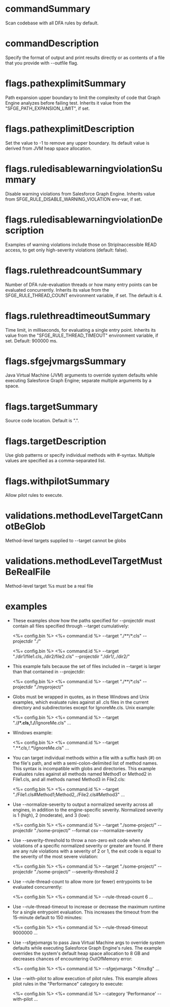 # commandSummary

Scan codebase with all DFA rules by default.

# commandDescription

Specify the format of output and print results directly or as contents of a file that you provide with --outfile flag.

# flags.pathexplimitSummary

Path expansion  upper boundary to limit the complexity of code that Graph Engine analyzes before failing test. Inherits it value from the "SFGE_PATH_EXPANSION_LIMIT", if set.

# flags.pathexplimitDescription

Set the value to -1 to remove any upper boundary. Its default value is derived from JVM heap space allocation.

# flags.ruledisablewarningviolationSummary

Disable warning violations from Salesforce Graph Engine. Inherits value from SFGE_RULE_DISABLE_WARNING_VIOLATION env-var, if set.

# flags.ruledisablewarningviolationDescription

Examples of warning violations include those on StripInaccessible READ access, to get only high-severity violations (default: false).

# flags.rulethreadcountSummary

Number of DFA rule-evaluation threads or how many entry points can be evaluated concurrently. Inherits its value from the SFGE_RULE_THREAD_COUNT environment variable, if set. The default is 4.

# flags.rulethreadtimeoutSummary

Time limit, in milliseconds, for evaluating a single entry point. Inherits its value from the "SFGE_RULE_THREAD_TIMEOUT" environment variable, if set. Default: 900000 ms.

# flags.sfgejvmargsSummary

Java Virtual Machine (JVM) arguments to override system defaults while executing Salesforce Graph Engine; separate multiple arguments by a space.

# flags.targetSummary

Source code location. Default is ".".

# flags.targetDescription

Use glob patterns or specify individual methods with #-syntax. Multiple values are specified as a comma-separated list.

# flags.withpilotSummary

Allow pilot rules to execute.

# validations.methodLevelTargetCannotBeGlob

Method-level targets supplied to --target cannot be globs

# validations.methodLevelTargetMustBeRealFile

Method-level target %s must be a real file

# examples

- These examples show how the paths specified for --projectdir must contain all files specified through --target cumulatively:

	<%= config.bin %> <%= command.id %> 
	--target
  "./**/*.cls" --projectdir "./"

	<%= config.bin %> <%= command.id %>
	--target "./dir1/file1.cls,./dir2/file2.cls" --projectdir "./dir1/,./dir2/"

- This example fails because the set of files included in --target is larger than that contained in --projectdir:
  
	<%= config.bin %> <%= command.id %> --target "./**/*.cls" --projectdir "./myproject/"

- Globs must be wrapped in quotes, as in these Windows and Unix examples, which evaluate rules against all .cls files in the current directory and subdirectories except for IgnoreMe.cls. Unix example:

	<%= config.bin %> <%= command.id %> --target "./**/*.cls,!./**/IgnoreMe.cls" ...

- Windows example:
  
	<%= config.bin %> <%= command.id %> --target ".\**\*.cls,!.\**\IgnoreMe.cls" ...

- You can target individual methods within a file with a suffix hash (#) on the file's path, and with a semi-colon-delimited list of method names. This syntax is incompatible with globs and directories. This example evaluates rules against all methods named Method1 or Method2 in File1.cls, and all methods named Method3 in File2.cls:
  
	<%= config.bin %> <%= command.id %> --target "./File1.cls#Method1;Method2,./File2.cls#Method3" ...

- Use --normalize-severity to output a normalized severity across all engines, in addition to the engine-specific severity. Normalized severity is 1 (high), 2 (moderate), and 3 (low):
  
	<%= config.bin %> <%= command.id %> --target "./some-project/" --projectdir "./some-project/" --format csv --normalize-severity

- Use --severity-threshold to throw a non-zero exit code when rule violations of a specific normalized severity or greater are found. If there are any rule violations with a severity of 2 or 1, the exit code is equal to the severity of the most severe violation:
  
	<%= config.bin %> <%= command.id %> --target "./some-project/" --projectdir "./some-project/" --severity-threshold 2

- Use --rule-thread-count to allow more (or fewer) entrypoints to be evaluated concurrently:

	<%= config.bin %> <%= command.id %> --rule-thread-count 6 ...

- Use --rule-thread-timeout to increase or decrease the maximum runtime for a single entrypoint evaluation. This increases the timeout from the 15-minute default to 150 minutes:

	<%= config.bin %> <%= command.id %> --rule-thread-timeout 9000000 ...

- Use --sfgejvmargs to pass Java Virtual Machine args to override system defaults while executing Salesforce Graph Engine's rules. The example overrides the system's default heap space allocation to 8 GB and decreases chances of encountering OutOfMemory error:

	<%= config.bin %> <%= command.id %> --sfgejvmargs "-Xmx8g" ...

- Use --with-pilot to allow execution of pilot rules. This example allows pilot rules in the "Performance" category to execute:

	<%= config.bin %> <%= command.id %> --category 'Performance' --with-pilot ...
